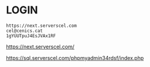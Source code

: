 LOGIN
===========
```
https://next.serverscel.com 
cel@cenics.cat 
1gYUUTpuJ4EsJVAx1RF
```
https://next.serverscel.com/

https://sql.serverscel.com/phpmyadmin34rdsf/index.php
